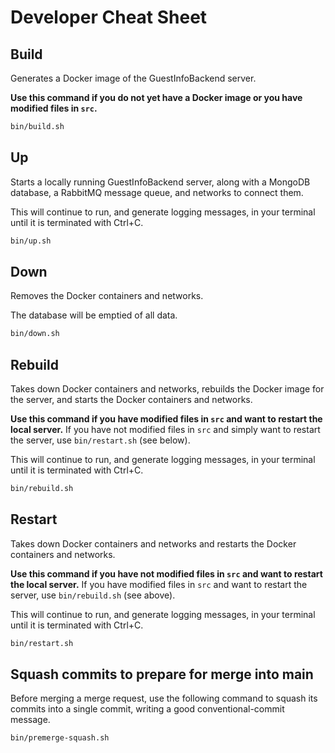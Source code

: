 # Developer Cheat Sheet

## Build

Generates a Docker image of the GuestInfoBackend server.

**Use this command if you do not yet have a Docker image or you have modified files in `src`.**

```bash
bin/build.sh
```

## Up

Starts a locally running GuestInfoBackend server, along with a MongoDB database, a RabbitMQ message queue, and networks to connect them.

This will continue to run, and generate logging messages, in your terminal until it is terminated with Ctrl+C.

```bash
bin/up.sh
```

## Down

Removes the Docker containers and networks.

The database will be emptied of all data.

```bash
bin/down.sh
```

## Rebuild

Takes down Docker containers and networks, rebuilds the Docker image for the server, and starts the Docker containers and networks.

**Use this command if you have modified files in `src` and want to restart the local server.** If you have not modified files in `src` and simply want to restart the server, use `bin/restart.sh` (see below).

This will continue to run, and generate logging messages, in your terminal until it is terminated with Ctrl+C.

```bash
bin/rebuild.sh
```

## Restart

Takes down Docker containers and networks and restarts the Docker containers and networks.

**Use this command if you have not modified files in `src` and want to restart the local server.** If you have modified files in `src` and want to restart the server, use `bin/rebuild.sh` (see above).

This will continue to run, and generate logging messages, in your terminal until it is terminated with Ctrl+C.

```bash
bin/restart.sh
```

## Squash commits to prepare for merge into main

Before merging a merge request, use the following command to squash its
commits into a single commit, writing a good conventional-commit message.

```bash
bin/premerge-squash.sh
```
